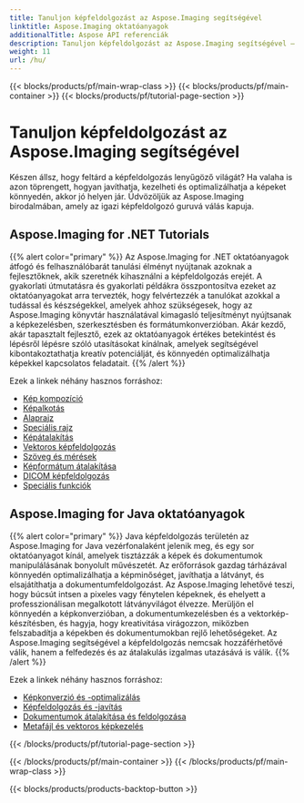 ```yaml
---
title: Tanuljon képfeldolgozást az Aspose.Imaging segítségével
linktitle: Aspose.Imaging oktatóanyagok
additionalTitle: Aspose API referenciák
description: Tanuljon képfeldolgozást az Aspose.Imaging segítségével – Sajátítsa el a képkezelés és -javítás művészetét az Aspose.Imaging segítségével. Merüljön el a fejlett képfeldolgozás világában még ma.
weight: 11
url: /hu/
---
```


{{< blocks/products/pf/main-wrap-class >}}
{{< blocks/products/pf/main-container >}}
{{< blocks/products/pf/tutorial-page-section >}}

# Tanuljon képfeldolgozást az Aspose.Imaging segítségével


Készen állsz, hogy feltárd a képfeldolgozás lenyűgöző világát? Ha valaha is azon töprengett, hogyan javíthatja, kezelheti és optimalizálhatja a képeket könnyedén, akkor jó helyen jár. Üdvözöljük az Aspose.Imaging birodalmában, amely az igazi képfeldolgozó guruvá válás kapuja.

## Aspose.Imaging for .NET Tutorials
{{% alert color="primary" %}}
Az Aspose.Imaging for .NET oktatóanyagok átfogó és felhasználóbarát tanulási élményt nyújtanak azoknak a fejlesztőknek, akik szeretnék kihasználni a képfeldolgozás erejét. A gyakorlati útmutatásra és gyakorlati példákra összpontosítva ezeket az oktatóanyagokat arra tervezték, hogy felvértezzék a tanulókat azokkal a tudással és készségekkel, amelyek ahhoz szükségesek, hogy az Aspose.Imaging könyvtár használatával kimagasló teljesítményt nyújtsanak a képkezelésben, szerkesztésben és formátumkonverzióban. Akár kezdő, akár tapasztalt fejlesztő, ezek az oktatóanyagok értékes betekintést és lépésről lépésre szóló utasításokat kínálnak, amelyek segítségével kibontakoztathatja kreatív potenciálját, és könnyedén optimalizálhatja képekkel kapcsolatos feladatait.
{{% /alert %}}

Ezek a linkek néhány hasznos forráshoz:
 
- [Kép kompozíció](./net/image-composition/)
- [Képalkotás](./net/image-creation/)
- [Alaprajz](./net/basic-drawing/)
- [Speciális rajz](./net/advanced-drawing/)
- [Képátalakítás](./net/image-transformation/)
- [Vektoros képfeldolgozás](./net/vector-image-processing/)
- [Szöveg és mérések](./net/text-and-measurements/)
- [Képformátum átalakítása](./net/image-format-conversion/)
- [DICOM képfeldolgozás](./net/dicom-image-processing/)
- [Speciális funkciók](./net/advanced-features/)


## Aspose.Imaging for Java oktatóanyagok
{{% alert color="primary" %}}
Java képfeldolgozás területén az Aspose.Imaging for Java vezérfonalaként jelenik meg, és egy sor oktatóanyagot kínál, amelyek tisztázzák a képek és dokumentumok manipulálásának bonyolult művészetét. Az erőforrások gazdag tárházával könnyedén optimalizálhatja a képminőséget, javíthatja a látványt, és elsajátíthatja a dokumentumfeldolgozást. Az Aspose.Imaging lehetővé teszi, hogy búcsút intsen a pixeles vagy fénytelen képeknek, és ehelyett a professzionálisan megalkotott látványvilágot élvezze. Merüljön el könnyedén a képkonverzióban, a dokumentumkezelésben és a vektorkép-készítésben, és hagyja, hogy kreativitása virágozzon, miközben felszabadítja a képekben és dokumentumokban rejlő lehetőségeket. Az Aspose.Imaging segítségével a képfeldolgozás nemcsak hozzáférhetővé válik, hanem a felfedezés és az átalakulás izgalmas utazásává is válik.
{{% /alert %}}

Ezek a linkek néhány hasznos forráshoz:
 
- [Képkonverzió és -optimalizálás](./java/image-conversion-and-optimization/)
- [Képfeldolgozás és -javítás](./java/image-processing-and-enhancement/)
- [Dokumentumok átalakítása és feldolgozása](./java/document-conversion-and-processing/)
- [Metafájl és vektoros képkezelés](./java/metafile-and-vector-image-handling/)


{{< /blocks/products/pf/tutorial-page-section >}}

{{< /blocks/products/pf/main-container >}}
{{< /blocks/products/pf/main-wrap-class >}}

{{< blocks/products/products-backtop-button >}}
